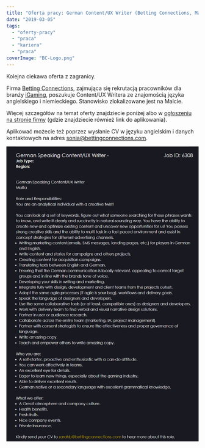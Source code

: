 ```yaml
---
title: "Oferta pracy: German Content/UX Writer (Betting Connections, Malta)"
date: "2019-03-05"
tags:
  - "oferty-pracy"
  - "praca"
  - "kariera"
  - "praca"
coverImage: "BC-Logo.png"
---
```


Kolejna ciekawa oferta z zagranicy.

Firma [Betting Connections](https://www.bettingconnections.com/), zajmująca się
rekrutacją pracowników dla
branży [iGaming](https://stronggaming.com/what-is-igaming/), poszukuje
Content/UX Writera ze znajomością języka angielskiego i niemieckiego. Stanowisko
zlokalizowane jest na Malcie.

Więcej szczegółów na temat oferty znajdziecie poniżej albo
w [ogłoszeniu na stronie firmy](https://www.bettingconnections.com/job/?job=content-ux-writer-jid6308) (gdzie
znajdziecie również link do aplikowania).

Aplikować możecie też poprzez wysłanie CV w języku angielskim i danych
kontaktowych na
adres [sonia@bettingconnections.com](mailto:sonia@bettingconnections.com).

[![](images/ux_writer_german_malta.png)](http://techwriter.pl/wp-content/uploads/2019/03/ux_writer_german_malta.png)
